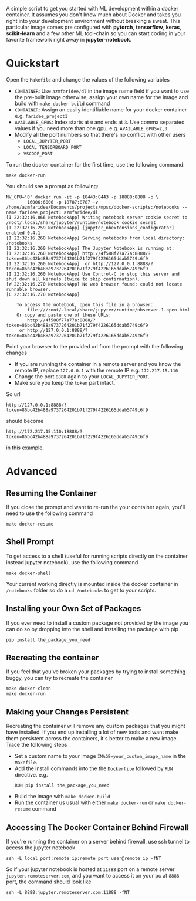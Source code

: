 A simple script to get you started with ML development within a docker container. It assumes you don't know much about Docker and takes you right into your development environment without breaking a sweat.
This particular image comes pre configured with **pytorch**, **tensorflow**, **keras**, **scikit-learn** and a few other ML tool-chain so you can start coding in your favorite framework right away in **jupyter-notebook**.

# Quickstart
Open the `Makefile` and change the values of the following variables
* `CONTAINER`: Use `azmfaridee/dl` in the image name field if you want to use the pre-built image otherwise, assign your own name for the image and build with `make docker-build` command
* `CONTAINER`: Assign an easily identifiable name for your docker container e.g. `faridee_project1`
* `AVAILABLE_GPUS`: Index starts at `0` and ends at `3`. Use comma separated values if you need more than one gpu, e.g. `AVAILABLE_GPUS=2,3`
* Modify all the port numbers so that there's no conflict with other users
    * `LOCAL_JUPYTER_PORT`
    * `LOCAL_TENSORBOARD_PORT`
    * `VSCODE_PORT`

To run the docker container for the first time, use the following command:
```
make docker-run
```
You should see a prompt as following:

```
NV_GPU='0' docker run -it -p 18443:8443 -p 18888:8888 -p \
        16006:6006 -p 18787:8787 -v /home/azmfaridee/Documents/projects/mpsc/docker-scripts:/notebooks --name faridee_project1 azmfaridee/dl
[I 22:32:16.066 NotebookApp] Writing notebook server cookie secret to /root/.local/share/jupyter/runtime/notebook_cookie_secret
[I 22:32:16.259 NotebookApp] [jupyter_nbextensions_configurator] enabled 0.4.1
[I 22:32:16.260 NotebookApp] Serving notebooks from local directory: /notebooks
[I 22:32:16.260 NotebookApp] The Jupyter Notebook is running at:
[I 22:32:16.260 NotebookApp] http://4f588f77a77a:8888/?token=86bc42b488a9737264201b71f279f4226165ddab5749c6f9
[I 22:32:16.260 NotebookApp]  or http://127.0.0.1:8888/?token=86bc42b488a9737264201b71f279f4226165ddab5749c6f9
[I 22:32:16.260 NotebookApp] Use Control-C to stop this server and shut down all kernels (twice to skip confirmation).
[W 22:32:16.270 NotebookApp] No web browser found: could not locate runnable browser.
[C 22:32:16.270 NotebookApp]

    To access the notebook, open this file in a browser:
        file:///root/.local/share/jupyter/runtime/nbserver-1-open.html
    Or copy and paste one of these URLs:
        http://4f588f77a77a:8888/?token=86bc42b488a9737264201b71f279f4226165ddab5749c6f9
     or http://127.0.0.1:8888/?token=86bc42b488a9737264201b71f279f4226165ddab5749c6f9
```

Point your browser to the provided url from the prompt with the following changes
* If you are running the container in a remote server and you know the remote IP, replace `127.0.0.1` with the remote IP e.g. `172.217.15.110`
* Change the port `8888` again to your `LOCAL_JUPYTER_PORT`.
* Make sure you keep the `token` part intact. 

So url 
```
http://127.0.0.1:8888/?token=86bc42b488a9737264201b71f279f4226165ddab5749c6f9
``` 

should become 

```
http://172.217.15.110:18888/?token=86bc42b488a9737264201b71f279f4226165ddab5749c6f9
``` 

in this example.

# Advanced

## Resuming the Container
If you close the prompt and want to re-run the your container again, you'll need to use the following command
```
make docker-resume
```

## Shell Prompt
To get access to a shell (useful for running scripts directly on the container instead jupyter notebook), use the following command
```
make docker-shell
```
Your current working directly is mounted inside the docker container in `/notebooks` folder so do a `cd /notebooks` to get to your scripts.

## Installing your Own Set of Packages
If you ever need to install a custom package not provided by the image you can do so by dropping into the shell and installing the package with pip

```
pip install the_package_you_need
```

## Recreating the container
If you feel that you've broken your packages by trying to install something buggy, you can try to recreate the container

```
make docker-clean
make docker-run
```

## Making your Changes Persistent

Recreating the container will remove any custom packages that you might have installed. If you end up installing a lot of new tools and want make them persistent across the containers, it's better to make a new image. Trace the following steps

* Set a custom name to your image `IMAGE=your_custom_image_name` in the `Makefile`.
* Add the install commands into the the `Dockerfile` followed by `RUN` directive. e.g.
    ```
    RUN pip install the_package_you_need
    ```
* Build the image with `make docker-build`
* Run the container us usual with either `make docker-run` or `make docker-resume` command

## Accessing The Docker Container Behind Firewall

If you're running the container on a server behind firewall, use ssh tunnel to access the jupyter notebook

```
ssh -L local_port:remote_ip:remote_port user@remote_ip -fNT
```

So if your jupyter notebook is hosted at `11888` port on a remote server `jupyter.remoteserver.com`, and you want to access it on your pc at `8888` port, the command should look like

```
ssh -L 8888:jupyter.remoteserver.com:11888 -fNT
```

